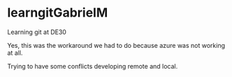 # learngitGabrielM
Learning git at DE30

Yes, this was the workaround we had to do because azure was not working at all.

Trying to have some conflicts developing remote and local.
